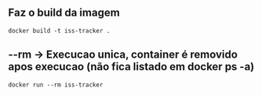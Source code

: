 ## Faz o build da imagem
    docker build -t iss-tracker .

## --rm → Execucao unica, container é removido apos execucao  (não fica listado em docker ps -a)
    docker run --rm iss-tracker